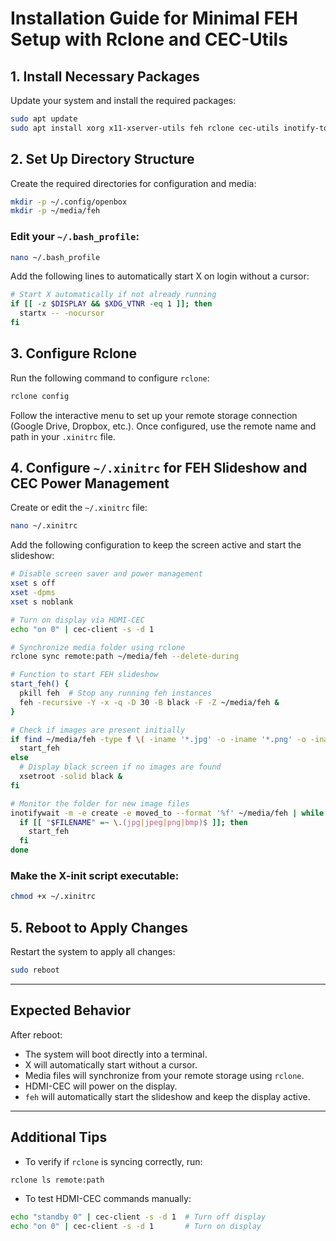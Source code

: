 
# Installation Guide for Minimal FEH Setup with Rclone and CEC-Utils

## 1. Install Necessary Packages

Update your system and install the required packages:

```sh
sudo apt update
sudo apt install xorg x11-xserver-utils feh rclone cec-utils inotify-tools

```

## 2. Set Up Directory Structure

Create the required directories for configuration and media:

```sh
mkdir -p ~/.config/openbox
mkdir -p ~/media/feh
```

### Edit your `~/.bash_profile`:

```sh
nano ~/.bash_profile
```

Add the following lines to automatically start X on login without a cursor:

```bash
# Start X automatically if not already running
if [[ -z $DISPLAY && $XDG_VTNR -eq 1 ]]; then
  startx -- -nocursor
fi
```

## 3. Configure Rclone

Run the following command to configure `rclone`:

```sh
rclone config
```

Follow the interactive menu to set up your remote storage connection (Google Drive, Dropbox, etc.). Once configured, use the remote name and path in your `.xinitrc` file.


## 4. Configure `~/.xinitrc` for FEH Slideshow and CEC Power Management

Create or edit the `~/.xinitrc` file:

```sh
nano ~/.xinitrc
```

Add the following configuration to keep the screen active and start the slideshow:

```bash
# Disable screen saver and power management
xset s off
xset -dpms
xset s noblank

# Turn on display via HDMI-CEC
echo "on 0" | cec-client -s -d 1

# Synchronize media folder using rclone
rclone sync remote:path ~/media/feh --delete-during

# Function to start FEH slideshow
start_feh() {
  pkill feh  # Stop any running feh instances
  feh -recursive -Y -x -q -D 30 -B black -F -Z ~/media/feh &
}

# Check if images are present initially
if find ~/media/feh -type f \( -iname '*.jpg' -o -iname '*.png' -o -iname '*.jpeg' -o -iname '*.bmp' \) | grep -q .; then
  start_feh
else
  # Display black screen if no images are found
  xsetroot -solid black &
fi

# Monitor the folder for new image files
inotifywait -m -e create -e moved_to --format '%f' ~/media/feh | while read FILENAME; do
  if [[ "$FILENAME" =~ \.(jpg|jpeg|png|bmp)$ ]]; then
    start_feh
  fi
done
```

### Make the X-init script executable:

```sh
chmod +x ~/.xinitrc
```

## 5. Reboot to Apply Changes

Restart the system to apply all changes:

```sh
sudo reboot
```

---

## Expected Behavior

After reboot:
- The system will boot directly into a terminal.
- X will automatically start without a cursor.
- Media files will synchronize from your remote storage using `rclone`.
- HDMI-CEC will power on the display.
- `feh` will automatically start the slideshow and keep the display active.

---

## Additional Tips

- To verify if `rclone` is syncing correctly, run:

```sh
rclone ls remote:path
```

- To test HDMI-CEC commands manually:

```sh
echo "standby 0" | cec-client -s -d 1  # Turn off display
echo "on 0" | cec-client -s -d 1       # Turn on display
```

